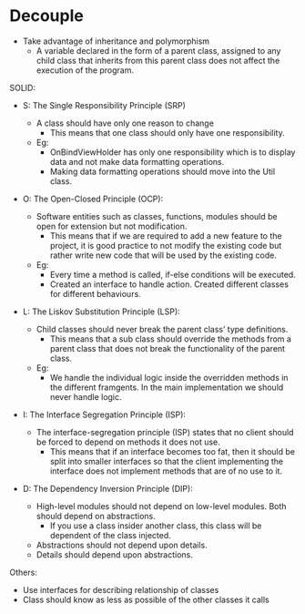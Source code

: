 # Decouple

- Take advantage of inheritance and polymorphism
    - A variable declared in the form of a parent class, assigned to any child class that inherits from this parent class does not affect the execution of the program.

SOLID:
- S: The Single Responsibility Principle (SRP)
    - A class should have only one reason to change
        - This means that one class should only have one responsibility.
    - Eg:
        - OnBindViewHolder has only one responsibility which is to display data and not make data formatting operations.
        - Making data formatting operations should move into the Util class.

- O: The Open-Closed Principle (OCP):
    - Software entities such as classes, functions, modules should be open for extension but not modification.
        -  This means that if we are required to add a new feature to the project, it is good practice to not modify the existing code but rather write new code that will be used by the existing code.
    - Eg: 
        - Every time a method is called, if-else conditions will be executed.
        - Created an interface to handle action. Created different classes for different behaviours.
        
- L: The Liskov Substitution Principle (LSP):
    - Child classes should never break the parent class’ type definitions.
        - This means that a sub class should override the methods from a parent class that does not break the functionality of the parent class.
    - Eg:
        - We handle the individual logic inside the overridden methods in the different framgents. In the main implementation we should never handle logic.

- I: The Interface Segregation Principle (ISP):
    - The interface-segregation principle (ISP) states that no client should be forced to depend on methods it does not use.
        - This means that if an interface becomes too fat, then it should be split into smaller interfaces so that the client implementing the interface does not implement methods that are of no use to it.

- D: The Dependency Inversion Principle (DIP):
    - High-level modules should not depend on low-level modules. Both should depend on abstractions.
        -  If you use a class insider another class, this class will be dependent of the class injected.
    - Abstractions should not depend upon details.
    - Details should depend upon abstractions.

Others:
- Use interfaces for describing relationship of classes
- Class should know as less as possible of the other classes it calls